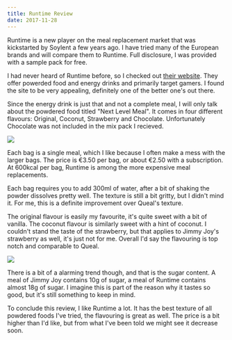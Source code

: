 ```yaml
---
title: Runtime Review
date: 2017-11-28
---
```


Runtime is a new player on the meal replacement market
that was kickstarted by Soylent a few years ago. I have tried many of the
European brands and will compare them to Runtime. Full disclosure, I was
provided with a sample pack for free.

I had never heard of Runtime before, so I checked out [their website](https://runtime.gg/).
They offer powerded food and energy drinks and primarily target gamers. I found
the site to be very appealing, definitely one of the better one's out there.

Since the energy drink is just that and not a complete meal, I will only talk
about the powdered food titled "Next Level Meal". It comes in four different
flavours: Original, Coconut, Strawberry and Chocolate. Unfortunately Chocolate was not
included in the mix pack I recieved.

![](/images/runtime/1.jpg)


Each bag is a single meal, which I like because I often make a
mess with the larger bags. The price is €3.50 per bag, or about €2.50 with a
subscription. At 600kcal per bag, Runtime is among the more expensive meal
replacements.

Each bag requires you to add 300ml of water, after a bit of shaking the powder
dissolves pretty well. The texture is still a bit gritty, but I didn't mind it.
For me, this is a definite improvement over Queal's texture.

The original flavour is easily my favourite, it's quite sweet with a bit of
vanilla. The coconut flavour is similarly sweet with a hint of coconut.
I couldn't stand the taste of the strawberry, but that applies to Jimmy Joy's
strawberry as well, it's just not for me. Overall I'd say the flavouring is
top notch and comparable to Queal.

![](/images/runtime/2.jpg)


There is a bit of a alarming trend though, and that is the sugar content. A meal
of Jimmy Joy contains 10g of sugar, a meal of Runtime contains almost 18g of sugar.
I imagine this is part of the reason why it tastes so good, but it's still
something to keep in mind.

To conclude this review, I like Runtime a lot. It has the best texture of all
powdered foods I've tried, the flavouring is great as well. The price is a bit
higher than I'd like, but from what I've been told we might see it decrease soon.
